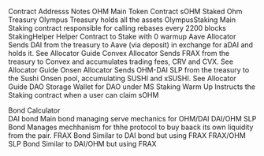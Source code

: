 Contract	Addresss	Notes
OHM		Main Token Contract
sOHM		Staked Ohm
Treasury		Olympus Treasury holds all the assets
OlympusStaking		Main Staking contract responsible for calling rebases every 2200 blocks
StakingHelper		Helper Contract to Stake with 0 warmup
Aave Allocator		Sends DAI from the treasury to Aave (via deposit) in exchange for aDAI and holds it. See Allocator Guide
Convex Allocator		Sends FRAX from the treasury to Convex and accumulates trading fees, CRV and CVX. See Allocator Guide
Onsen Allocator		Sends OHM-DAI SLP from the treasury to the Sushi Onsen pool, accumulating SUSHI and xSUSHI. See Allocator Guide
DAO		Storage Wallet for DAO under MS
Staking Warm Up		Instructs the Staking contract when a user can claim sOHM

Bond Calculator		
DAI bond		Main bond managing serve mechanics for OHM/DAI
DAI/OHM SLP Bond		Manages mechhanism for thhe protocol to buy baack its own liquidity from the pair.
FRAX Bond		Similar to DAI bond but using FRAX
FRAX/OHM SLP Bond		Similar to DAI/OHM but using FRAX